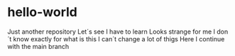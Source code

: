 # hello-world
Just another repository
Let´s see
I have to learn
Looks strange for me
I don´t know exactly for what is this
I can´t change a lot of thigs
Here I continue with the main branch
